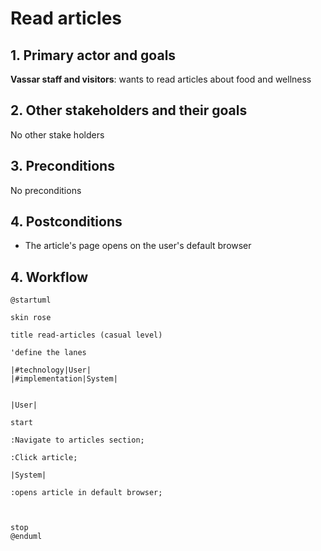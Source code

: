 # Read articles

## 1. Primary actor and goals

__Vassar staff and visitors__: wants to read articles about food and wellness

## 2. Other stakeholders and their goals

No other stake holders

## 3. Preconditions

No preconditions

## 4. Postconditions

* The article's page opens on the user's default browser


## 4. Workflow

```plantuml
@startuml

skin rose

title read-articles (casual level)

'define the lanes

|#technology|User|
|#implementation|System|


|User|

start

:Navigate to articles section;

:Click article;

|System|

:opens article in default browser;
    


stop
@enduml
```



